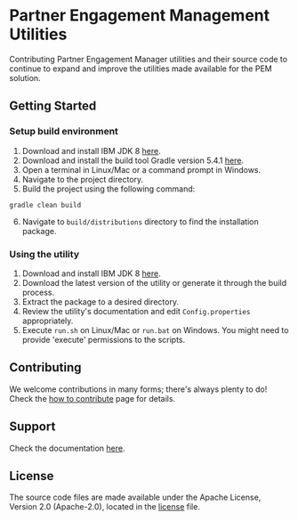 # Partner Engagement Management Utilities
Contributing Partner Engagement Manager utilities and their source code to continue to expand and improve the utilities made available for the PEM solution.

## Getting Started

### Setup build environment
1. Download and install IBM JDK 8 [here](https://developer.ibm.com/javasdk/downloads/sdk8/).
2. Download and install the build tool Gradle version 5.4.1 [here](https://gradle.org/install/).
3. Open a terminal in Linux/Mac or a command prompt in Windows.
4. Navigate to the project directory.
5. Build the project using the following command:  
```
gradle clean build
```  
6. Navigate to `build/distributions` directory to find the installation package.

### Using the utility
1. Download and install IBM JDK 8 [here](https://developer.ibm.com/javasdk/downloads/sdk8/).
2. Download the latest version of the utility or generate it through the build process.
3. Extract the package to a desired directory.
4. Review the utility's documentation and edit `Config.properties` appropriately.
5. Execute `run.sh` on Linux/Mac or `run.bat` on Windows. You might need to provide 'execute' permissions to the scripts. 

## Contributing
We welcome contributions in many forms; there's always plenty to do! Check the [how to contribute](https://github.com/IBM/pem-utilities/CONTRIBUTING.md) page for details.

## Support
Check the documentation [here](https://github.com/IBM/pem-utilities/CONTRIBUTING.md).

## License
The source code files are made available under the Apache License, Version 2.0 (Apache-2.0), located in the [license](https://github.com/IBM/pem-utilities/LICENSE.md) file.
